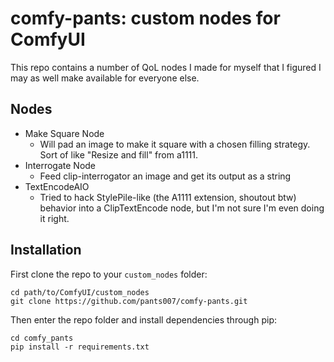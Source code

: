 # comfy-pants: custom nodes for ComfyUI
This repo contains a number of QoL nodes I made for myself that I figured I may as well make available for everyone else.
## Nodes
- Make Square Node
  - Will pad an image to make it square with a chosen filling strategy. Sort of like "Resize and fill" from a1111.
- Interrogate Node
  - Feed clip-interrogator an image and get its output as a string
- TextEncodeAIO
  - Tried to hack StylePile-like (the A1111 extension, shoutout btw) behavior into a ClipTextEncode node, but I'm not sure I'm even doing it right.
## Installation
First clone the repo to your `custom_nodes` folder:

    cd path/to/ComfyUI/custom_nodes
    git clone https://github.com/pants007/comfy-pants.git

Then enter the repo folder and install dependencies through pip:

    cd comfy_pants
    pip install -r requirements.txt

